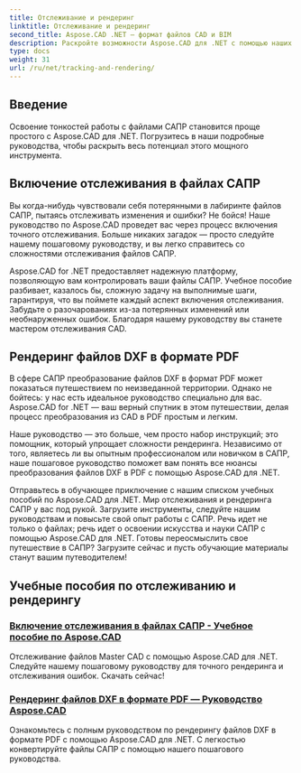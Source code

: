 ```yaml
---
title: Отслеживание и рендеринг
linktitle: Отслеживание и рендеринг
second_title: Aspose.CAD .NET — формат файлов CAD и BIM
description: Раскройте возможности Aspose.CAD для .NET с помощью наших руководств. Узнайте, как включить отслеживание в файлах САПР и плавно отображать файлы DXF в формате PDF.
type: docs
weight: 31
url: /ru/net/tracking-and-rendering/
---
```


## Введение

Освоение тонкостей работы с файлами САПР становится проще простого с Aspose.CAD для .NET. Погрузитесь в наши подробные руководства, чтобы раскрыть весь потенциал этого мощного инструмента. 

## Включение отслеживания в файлах САПР

Вы когда-нибудь чувствовали себя потерянными в лабиринте файлов САПР, пытаясь отслеживать изменения и ошибки? Не бойся! Наше руководство по Aspose.CAD проведет вас через процесс включения точного отслеживания. Больше никаких загадок — просто следуйте нашему пошаговому руководству, и вы легко справитесь со сложностями отслеживания файлов САПР.

Aspose.CAD for .NET предоставляет надежную платформу, позволяющую вам контролировать ваши файлы САПР. Учебное пособие разбивает, казалось бы, сложную задачу на выполнимые шаги, гарантируя, что вы поймете каждый аспект включения отслеживания. Забудьте о разочарованиях из-за потерянных изменений или необнаруженных ошибок. Благодаря нашему руководству вы станете мастером отслеживания CAD.

## Рендеринг файлов DXF в формате PDF

В сфере САПР преобразование файлов DXF в формат PDF может показаться путешествием по неизведанной территории. Однако не бойтесь: у нас есть идеальное руководство специально для вас. Aspose.CAD for .NET — ваш верный спутник в этом путешествии, делая процесс преобразования из CAD в PDF простым и легким.

Наше руководство — это больше, чем просто набор инструкций; это помощник, который упрощает сложности рендеринга. Независимо от того, являетесь ли вы опытным профессионалом или новичком в САПР, наше пошаговое руководство поможет вам понять все нюансы преобразования файлов DXF в PDF с помощью Aspose.CAD для .NET.

Отправьтесь в обучающее приключение с нашим списком учебных пособий по Aspose.CAD для .NET. Мир отслеживания и рендеринга САПР у вас под рукой. Загрузите инструменты, следуйте нашим руководствам и повысьте свой опыт работы с САПР. Речь идет не только о файлах; речь идет о освоении искусства и науки САПР с помощью Aspose.CAD для .NET. Готовы переосмыслить свое путешествие в САПР? Загрузите сейчас и пусть обучающие материалы станут вашим путеводителем!
## Учебные пособия по отслеживанию и рендерингу
### [Включение отслеживания в файлах САПР - Учебное пособие по Aspose.CAD](./enabling-tracking-in-cad-files/)
Отслеживание файлов Master CAD с помощью Aspose.CAD для .NET. Следуйте нашему пошаговому руководству для точного рендеринга и отслеживания ошибок. Скачать сейчас!
### [Рендеринг файлов DXF в формате PDF — Руководство Aspose.CAD](./rendering-dxf-files-as-pdf/)
Ознакомьтесь с полным руководством по рендерингу файлов DXF в формате PDF с помощью Aspose.CAD для .NET. С легкостью конвертируйте файлы САПР с помощью нашего пошагового руководства.